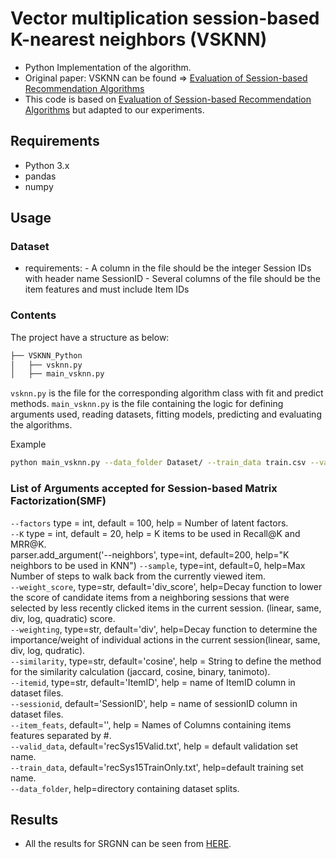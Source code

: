# Vector multiplication session-based K-nearest neighbors (VSKNN)
- Python Implementation of the algorithm.
- Original paper: VSKNN can be found => [Evaluation of Session-based Recommendation Algorithms](https://arxiv.org/pdf/1803.09587.pdf)
- This code is based on [Evaluation of Session-based Recommendation Algorithms](https://www.dropbox.com/sh/dbzmtq4zhzbj5o9/AACldzQWbw-igKjcPTBI6ZPAa?dl=0) but adapted to our experiments.

## Requirements
- Python 3.x
- pandas
- numpy

## Usage
### Dataset
- requirements:
        - A column in the file should be the integer Session IDs with header name SessionID
        - Several columns of the file should be the item features and must include Item IDs
        
### Contents
The project have a structure as below:

```bash
├── VSKNN_Python
│   ├── vsknn.py
│   ├── main_vsknn.py
```
`vsknn.py` is the file for the corresponding algorithm class with fit and predict methods.
`main_vsknn.py` is the file containing the logic for defining arguments used, reading datasets, fitting models, predicting and evaluating the algorithms.

Example
```bash
python main_vsknn.py --data_folder Dataset/ --train_data train.csv --valid_data valid.csv --K 20 --sample 2000 --itemid ItemID --sessionid sessionID
```

### List of Arguments accepted for Session-based Matrix Factorization(SMF)
```--factors``` type = int, default = 100, help = Number of latent factors. <br>
```--K``` type = int, default = 20, help = K items to be used in Recall@K and MRR@K. <br>
parser.add_argument('--neighbors', type=int, default=200, help="K neighbors to be used in KNN")
```--sample```, type=int, default=0, help=Max Number of steps to walk back from the currently viewed item. <br>
```--weight_score```, type=str, default='div_score', help=Decay function to lower the score of candidate items from a neighboring sessions that were selected by less recently clicked items in the current session. (linear, same, div, log, quadratic) score. <br>
```--weighting```, type=str, default='div', help=Decay function to determine the importance/weight of individual actions in the current session(linear, same, div, log, qudratic). <br>
```--similarity```, type=str, default='cosine', help = String to define the method for the similarity calculation (jaccard, cosine, binary, tanimoto). <br>
```--itemid```, type=str, default='ItemID', help = name of ItemID column in dataset files. <br>
```--sessionid```, default='SessionID', help = name of sessionID column in dataset files. <br>
```--item_feats```, default='', help = Names of Columns containing items features separated by #. <br>
```--valid_data```, default='recSys15Valid.txt', help = default validation set name. <br>
```--train_data```, default='recSys15TrainOnly.txt', help=default training set name. <br>
```--data_folder```, help=directory containing dataset splits. 

## Results

- All the results for SRGNN can be seen from [HERE](https://github.com/mmaher22/iCV-SBR/blob/master/Results/VSKNN.pdf).
